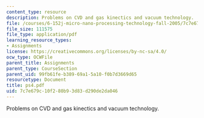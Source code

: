 ```yaml
---
content_type: resource
description: Problems on CVD and gas kinectics and vacuum technology.
file: /courses/6-152j-micro-nano-processing-technology-fall-2005/7c7e679c10f280b93d83d290de2da046_ps4.pdf
file_size: 111575
file_type: application/pdf
learning_resource_types:
- Assignments
license: https://creativecommons.org/licenses/by-nc-sa/4.0/
ocw_type: OCWFile
parent_title: Assignments
parent_type: CourseSection
parent_uid: 99fb61fe-b389-69a1-5a10-f0b7d3669d65
resourcetype: Document
title: ps4.pdf
uid: 7c7e679c-10f2-80b9-3d83-d290de2da046
---
```

Problems on CVD and gas kinectics and vacuum technology.